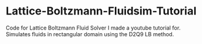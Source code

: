 # Lattice-Boltzmann-Fluidsim-Tutorial
Code for Lattice Boltzmann Fluid Solver I made a youtube tutorial for. Simulates fluids in rectangular domain using the D2Q9 LB method.
